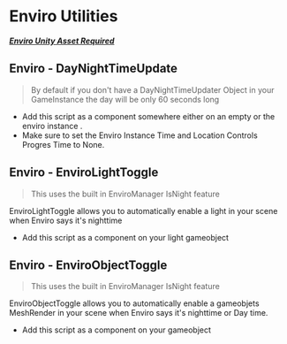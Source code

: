 # Enviro Utilities

  ***[Enviro Unity Asset Required](https://assetstore.unity.com/packages/tools/particles-effects/enviro-sky-and-weather-33963)***

## Enviro - DayNightTimeUpdate

> By default if you don't have a DayNightTimeUpdater Object in your GameInstance the day will be only 60 seconds long

- Add this script as a component somewhere either on an empty or the enviro instance .  
- Make sure to set the Enviro Instance Time and Location Controls Progres Time to None.  

## Enviro - EnviroLightToggle
>
>This uses the built in EnviroManager IsNight feature

EnviroLightToggle allows you to automatically enable a light in your scene when Enviro says it's nighttime

- Add this script as a component on your light gameobject

## Enviro - EnviroObjectToggle
>
>This uses the built in EnviroManager IsNight feature

EnviroObjectToggle allows you to automatically enable a gameobjets MeshRender in your scene when Enviro says it's nighttime or Day time.

- Add this script as a component on your gameobject
